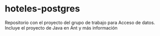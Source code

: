 # hoteles-postgres
Repositorio con el proyecto del grupo de trabajo para Acceso de datos. Incluye el proyecto de Java en Ant y más información
